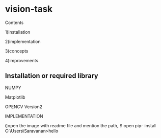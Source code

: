 # vision-task
Contents 




1)installation 



2)implementation



3)concepts 

4)improvements



## Installation or required library

NUMPY

Matplotlib

OPENCV Version2

IMPLEMENTATION

i)open the image with readme file and mention the path,
$ open pip- install
C:\Users\Saravanan>hello

